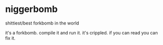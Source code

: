 # niggerbomb
shittiest/best forkbomb in the world


it's a forkbomb. compile it and run it. it's crippled. if you can read you can fix it.
